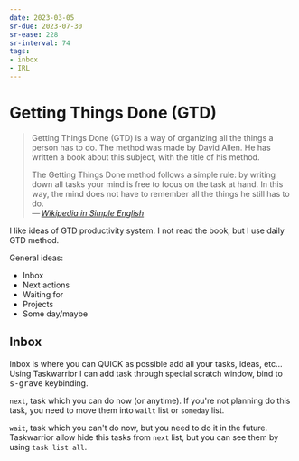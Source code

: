 ```yaml
---
date: 2023-03-05
sr-due: 2023-07-30
sr-ease: 228
sr-interval: 74
tags:
- inbox
- IRL
---
```


# Getting Things Done (GTD)

> Getting Things Done (GTD) is a way of organizing all the things a person has
> to do. The method was made by David Allen. He has written a book about this
> subject, with the title of his method.
>
> The Getting Things Done method follows a simple rule: by writing down all
> tasks your mind is free to focus on the task at hand. In this way, the mind
> does not have to remember all the things he still has to do.\
> — <cite>[Wikipedia in Simple English](https://simple.wikipedia.org/wiki/Getting_Things_Done)</cite>

I like ideas of GTD productivity system. I not read the book, but I use daily
GTD method.

General ideas:
- Inbox
- Next actions
- Waiting for
- Projects
- Some day/maybe

## Inbox

Inbox is where you can QUICK as possible add all your tasks, ideas, etc...
Using Taskwarrior I can add task through special scratch window, bind to
<kbd>s-grave</kbd> keybinding.

`next`, task which you can do now (or anytime). If you're not planning do this
task, you need to move them into `wailt` list or `someday` list.

`wait`, task which you can't do now, but you need to do it in the future.
Taskwarrior allow hide this tasks from `next` list, but you can see them by
using `task list all`.
